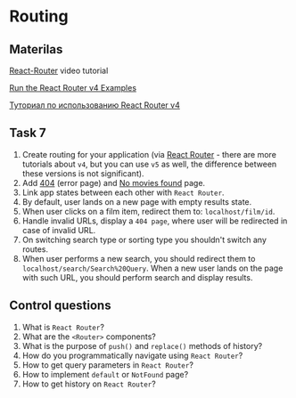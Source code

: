 # Routing

## Materilas
[React-Router](https://www.freecodecamp.org/news/learn-react-router/) video tutorial

[Run the React Router v4 Examples](https://egghead.io/lessons/react-run-the-react-router-v4-examples-with-create-react-app)

[Туториал по использованию React Router v4](http://falbar.ru/article/tutorial-po-ispolzovaniyu-react-router-v4)

## Task 7
1. Create routing for your application (via [React Router](https://www.npmjs.com/package/react-router) - there are more tutorials about `v4`, but you can use `v5` as well, the difference between these versions is not significant).
2. Add [404](https://projects.invisionapp.com/share/F9VXQ7IMZGY/#/screens/406802243) (error page) and [No movies found](https://projects.invisionapp.com/share/F9VXQ7IMZGY/#/screens/406802248) page.
3. Link app states between each other with `React Router`.
4. By default, user lands on a new page with empty results state.
5. When user clicks on a film item, redirect them to: `localhost/film/id`.
6. Handle invalid URLs, display a `404 page`, where user will be redirected in case of invalid URL.
7. On switching search type or sorting type you shouldn't switch any routes.
8. When user performs a new search, you should redirect them to `localhost/search/Search%20Query`. When a new user lands on the page with such URL, you should perform search and display results.


## Control questions
1. What is `React Router`?
2. What are the `<Router>` components?
3. What is the purpose of `push()` and `replace()` methods of history?
4. How do you programmatically navigate using `React Router`?
5. How to get query parameters in `React Router`?
6. How to implement `default` or `NotFound` page?
7. How to get history on `React Router`?
